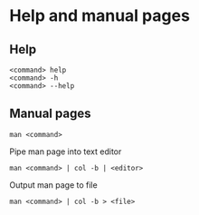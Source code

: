 # Help and manual pages

## Help

    <command> help
    <command> -h
    <command> --help

## Manual pages

    man <command>

Pipe man page into text editor

    man <command> | col -b | <editor>

Output man page to file

    man <command> | col -b > <file>

